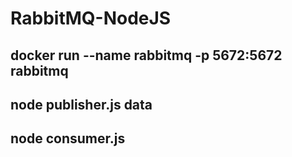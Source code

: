 # RabbitMQ-NodeJS

## docker run --name rabbitmq -p 5672:5672 rabbitmq
## node publisher.js data
## node consumer.js
